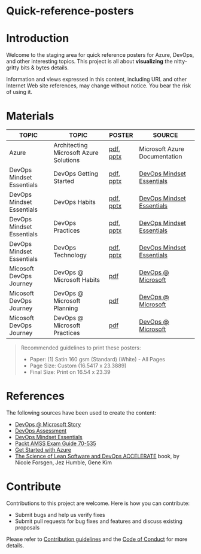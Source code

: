 
# Quick-reference-posters

# Introduction

Welcome to the staging area for quick reference posters for Azure, DevOps, and other interesting topics. This project is all about **visualizing** the nitty-gritty bits & bytes details.

Information and views expressed in this content, including URL and other Internet Web site references, may change without notice. You bear the risk of using it.

# Materials

|TOPIC| TOPIC | POSTER | SOURCE |
|-----|-------|--------|--------|
|Azure|Architecting Microsoft Azure Solutions|[pdf](src/azure/architecting-microsoft-azure-solutions.pdf), [pptx](src/azure/architecting-microsoft-azure-solutions.pptx)|Microsoft Azure Documentation|
|DevOps Mindset Essentials| DevOps Getting Started|[pdf](src/devops-mindset-essentials/devops-getting-started.pdf), [pptx](src/devops-mindset-essentials/devops-getting-started.pptx)|[DevOps Mindset Essentials](https://www.github.com/wpschaub/devops-mindset-essentials/devops-mindset-essentials/README.md)| 
|DevOps Mindset Essentials| DevOps Habits|[pdf](src/devops-mindset-essentials/devops-habits.pdf), [pptx](src/devops-mindset-essentials/devops-habits.pptx)|[DevOps Mindset Essentials](https://www.github.com/wpschaub/devOps-mindset-essentials/devops-mindset-essentials/README.md)| 
|DevOps Mindset Essentials| DevOps Practices|[pdf](src/devops-mindset-essentials/devops-practices.pdf), [pptx](src/devops-mindset-essentials/devops-practices.pptx)|[DevOps Mindset Essentials](https://www.github.com/wpschaub/devOps-mindset-essentials/devops-mindset-essentials/README.md)| 
|DevOps Mindset Essentials| DevOps Technology|[pdf](src/devops-mindset-essentials/devops-technology.pdf), [pptx](src/devops-mindset-essentials/devops-technology.pptx)|[DevOps Mindset Essentials](https://www.github.com/wpschaub/devOps-mindset-essentials/devops-mindset-essentials/README.md)| 
|Micosoft DevOps Journey|DevOps @ Microsoft Habits|[pdf](src/microsoft-journey/devops-habits.pdf)|[DevOps @ Microsoft](https://aka.ms/devops)|
|Micosoft DevOps Journey|DevOps @ Microsoft Planning|[pdf](src/microsoft-journey/devops-planning.pdf)|[DevOps @ Microsoft](https://aka.ms/devops)|
|Micosoft DevOps Journey|DevOps @ Microsoft Practices|[pdf](src/microsoft-journey/devops-practices.pdf)|[DevOps @ Microsoft](https://aka.ms/devops)|

> Recommended guidelines to print these posters:
> - Paper: (1) Satin 160 gsm (Standard) (White) - All Pages 
> - Page Size: Custom (16.5417 x 23.3889)
> - Final Size: Print on 16.54 x 23.39

# References

The following sources have been used to create the content:

- [DevOps @ Microsoft Story](https://aka.ms/devops)
- [DevOps Assessment](https://aka.ms/devopsassessment)
- [DevOps Mindset Essentials](https://www.github.com/wpschaub/devOps-mindset-essentials/devops-mindset-essentials/README.md)
- [Packt AMSS Exam Guide 70-535](https://www.packtpub.com/virtualization-and-cloud/architecting-microsoft-azure-solutions-exam-guide-70-535)
- [Get Started with Azure](https://docs.microsoft.com/en-us/azure/)
- [The Science of Lean Software and DevOps ACCELERATE](https://lccn.loc.gov/2018007766) book, by Nicole Forsgen, Jez Humble, Gene Kim 

# Contribute

Contributions to this project are welcome. Here is how you can contribute:  

- Submit bugs and help us verify fixes  
- Submit pull requests for bug fixes and features and discuss existing proposals   

Please refer to [Contribution guidelines](.github/CONTRIBUTING.md) and the [Code of Conduct](.github/COC.md) for more details.
